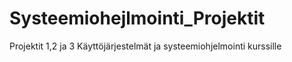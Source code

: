 # Systeemiohejlmointi_Projektit
Projektit 1,2 ja 3 Käyttöjärjestelmät ja systeemiohjelmointi kurssille
